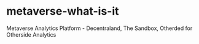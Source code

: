 # metaverse-what-is-it
Metaverse Analytics Platform - Decentraland, The Sandbox, Otherded for Otherside Analytics
